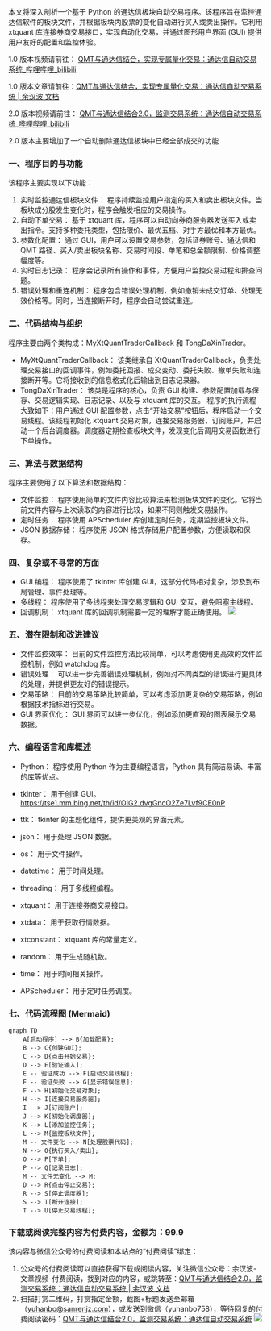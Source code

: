 本文将深入剖析一个基于 Python 的通达信板块自动交易程序。该程序旨在监控通达信软件的板块文件，并根据板块内股票的变化自动进行买入或卖出操作。它利用 xtquant 库连接券商交易接口，实现自动化交易，并通过图形用户界面 (GUI) 提供用户友好的配置和监控体验。

1.0 版本视频请前往： [QMT与通达信结合，实现专属量化交易：通达信自动交易系统_哔哩哔哩_bilibili](https://www.bilibili.com/video/BV1wDBvYgEML/?vd_source=247ac77d4ae7339ea06d0fec09aa8f70)

1.0 版本文章请前往：[QMT与通达信结合，实现专属量化交易：通达信自动交易系统 | 余汉波 文档](https://wd.sanrenjz.com/%E4%BB%A3%E7%A0%81%E4%B8%8E%E6%95%88%E7%8E%87/QMT%E4%B8%8E%E9%80%9A%E8%BE%BE%E4%BF%A1%E7%BB%93%E5%90%88%EF%BC%8C%E5%AE%9E%E7%8E%B0%E4%B8%93%E5%B1%9E%E9%87%8F%E5%8C%96%E4%BA%A4%E6%98%93%EF%BC%9A%E9%80%9A%E8%BE%BE%E4%BF%A1%E8%87%AA%E5%8A%A8%E4%BA%A4%E6%98%93%E7%B3%BB%E7%BB%9F)

2.0 版本视频请前往： [QMT与通达信结合2.0，监测交易系统：通达信自动交易系统_哔哩哔哩_bilibili](https://www.bilibili.com/video/BV1F6iUYqEmf/?vd_source=247ac77d4ae7339ea06d0fec09aa8f70)

2.0 版本主要增加了一个自动删除通达信板块中已经全部成交的功能

### 一、程序目的与功能

该程序主要实现以下功能：

1. 实时监控通达信板块文件： 程序持续监控用户指定的买入和卖出板块文件。当板块成分股发生变化时，程序会触发相应的交易操作。
1. 自动下单交易：  基于 xtquant 库，程序可以自动向券商服务器发送买入或卖出指令。支持多种委托类型，包括限价、最优五档、对手方最优和本方最优。
1. 参数化配置： 通过 GUI，用户可以设置交易参数，包括证券账号、通达信和 QMT 路径、买入/卖出板块名称、交易时间段、单笔和总金额限制、价格调整幅度等。
1. 实时日志记录： 程序会记录所有操作和事件，方便用户监控交易过程和排查问题。
1. 错误处理和重连机制： 程序包含错误处理机制，例如撤销未成交订单、处理无效价格等。同时，当连接断开时，程序会自动尝试重连。
### 二、代码结构与组织

程序主要由两个类构成：MyXtQuantTraderCallback 和 TongDaXinTrader。

* MyXtQuantTraderCallback：  该类继承自 XtQuantTraderCallback，负责处理交易接口的回调事件，例如委托回报、成交变动、委托失败、撤单失败和连接断开等。它将接收到的信息格式化后输出到日志记录器。
* TongDaXinTrader：  该类是程序的核心，负责 GUI 构建、参数配置加载与保存、交易逻辑实现、日志记录、以及与 xtquant 库的交互。
程序的执行流程大致如下：用户通过 GUI 配置参数，点击“开始交易”按钮后，程序启动一个交易线程。该线程初始化 xtquant 交易对象，连接交易服务器，订阅账户，并启动一个后台调度器。调度器定期检查板块文件，发现变化后调用交易函数进行下单操作。

### 三、算法与数据结构

程序主要使用了以下算法和数据结构：

* 文件监控： 程序使用简单的文件内容比较算法来检测板块文件的变化。它将当前文件内容与上次读取的内容进行比较，如果不同则触发交易操作。
* 定时任务： 程序使用 APScheduler 库创建定时任务，定期监控板块文件。
* JSON 数据存储： 程序使用 JSON 格式存储用户配置参数，方便读取和保存。
### 四、复杂或不寻常的方面

* GUI 编程：  程序使用了 tkinter 库创建 GUI，这部分代码相对复杂，涉及到布局管理、事件处理等。
* 多线程：  程序使用了多线程来处理交易逻辑和 GUI 交互，避免阻塞主线程。
* 回调机制： xtquant 库的回调机制需要一定的理解才能正确使用。
![](https://gdsx.sanrenjz.com/PicGo/Pasted%20image%2020241202105536.png)

### 五、潜在限制和改进建议

* 文件监控效率：  目前的文件监控方法比较简单，可以考虑使用更高效的文件监控机制，例如 watchdog 库。
* 错误处理：  可以进一步完善错误处理机制，例如对不同类型的错误进行更具体的处理，并提供更友好的错误提示。
* 交易策略：  目前的交易策略比较简单，可以考虑添加更复杂的交易策略，例如根据技术指标进行交易。
* GUI 界面优化： GUI 界面可以进一步优化，例如添加更直观的图表展示交易数据。
### 六、编程语言和库概述

* Python：  程序使用 Python 作为主要编程语言，Python 具有简洁易读、丰富的库等优点。
* tkinter：  用于创建 GUI。
https://tse1.mm.bing.net/th/id/OIG2.dvgGncO2Ze7Lvf9CE0nP

* ttk：  tkinter 的主题化组件，提供更美观的界面元素。
* json：  用于处理 JSON 数据。
* os：  用于文件操作。
* datetime：  用于时间处理。
* threading：  用于多线程编程。
* xtquant：  用于连接券商交易接口。
* xtdata：  用于获取行情数据。
* xtconstant：  xtquant 库的常量定义。
* random：  用于生成随机数。
* time：  用于时间相关操作。
* APScheduler：  用于定时任务调度。
### 七、代码流程图 (Mermaid)

```mermaid
graph TD
    A[启动程序] --> B{加载配置};
    B --> C{创建GUI};
    C --> D{点击开始交易};
    D --> E[验证输入];
    E -- 验证成功 --> F[启动交易线程];
    E -- 验证失败 --> G[显示错误信息];
    F --> H[初始化交易对象];
    H --> I[连接交易服务器];
    I --> J[订阅账户];
    J --> K[初始化调度器];
    K --> L[添加监控任务];
    L --> M{监控板块文件};
    M -- 文件变化 --> N[处理股票代码];
    N --> O{执行买入/卖出};
    O --> P[下单];
    P --> Q[记录日志];
    M -- 文件无变化 --> M;
    D --> R{点击停止交易};
    R --> S[停止调度器];
    S --> T[断开连接];
    T --> U[停止交易线程];
```

### 下载或阅读完整内容为付费内容，金额为：99.9

该内容与微信公众号的付费阅读和本站点的“付费阅读”绑定：

1. 公众号的付费阅读可以直接获得下载或阅读内容，关注微信公众号：余汉波-文章视频-付费阅读，找到对应的内容，或跳转至：[QMT与通达信结合2.0，监测交易系统：通达信自动交易系统 | 余汉波 文档](https://wd.sanrenjz.com/%E4%BB%98%E8%B4%B9%E9%98%85%E8%AF%BB/QMT%E4%B8%8E%E9%80%9A%E8%BE%BE%E4%BF%A1%E7%BB%93%E5%90%882.0%EF%BC%8C%E7%9B%91%E6%B5%8B%E4%BA%A4%E6%98%93%E7%B3%BB%E7%BB%9F%EF%BC%9A%E9%80%9A%E8%BE%BE%E4%BF%A1%E8%87%AA%E5%8A%A8%E4%BA%A4%E6%98%93%E7%B3%BB%E7%BB%9F)
1. 扫描打赏二维码，打赏指定金额，截图+标题发送至邮箱（yuhanbo@sanrenjz.com），或发送到微信（yuhanbo758），等待回复的付费阅读密码：[QMT与通达信结合2.0，监测交易系统：通达信自动交易系统](https://mp.weixin.qq.com/s/E6u77ISri25YtVADPsdotg?payreadticket=HI9lcKe_qwat5LQDz38oNQV5mRZydOas4Nwi43O1aUC5AFgfSKRv0wk45xbNje0OzTuQoWM)
![](https://gdsx.sanrenjz.com/PicGo/640.jpg)

